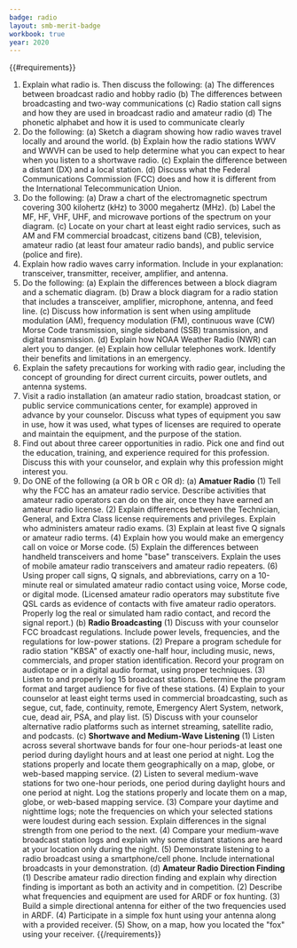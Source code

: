 ```yaml
---
badge: radio
layout: smb-merit-badge
workbook: true
year: 2020
---
```


{{#requirements}}
1. Explain what radio is. Then discuss the following:
    (a) The differences between broadcast radio and hobby radio
    (b) The differences between broadcasting and two-way communications
    (c) Radio station call signs and how they are used in broadcast radio and amateur radio
    (d) The phonetic alphabet and how it is used to communicate clearly
2. Do the following:
    (a) Sketch a diagram showing how radio waves travel locally and around the world.
    (b) Explain how the radio stations WWV and WWVH can be used to help determine what you can expect to hear when you listen to a shortwave radio.
    (c) Explain the difference between a distant (DX) and a local station.
    (d) Discuss what the Federal Communications Commission (FCC) does and how it is different from the International Telecommunication Union.
3. Do the following:
    (a) Draw a chart of the electromagnetic spectrum covering 300 kilohertz (kHz) to 3000 megahertz (MHz).
    (b) Label the MF, HF, VHF, UHF, and microwave portions of the spectrum on your diagram.
    (c) Locate on your chart at least eight radio services, such as AM and FM commercial broadcast, citizens band (CB), television, amateur radio (at least four amateur radio bands), and public service (police and fire).
4. Explain how radio waves carry information. Include in your explanation: transceiver, transmitter, receiver, amplifier, and antenna.
5. Do the following:
    (a) Explain the differences between a block diagram and a schematic diagram.
    (b) Draw a block diagram for a radio station that includes a transceiver, amplifier, microphone, antenna, and feed line.
    (c) Discuss how information is sent when using amplitude modulation (AM), frequency modulation (FM), continuous wave (CW) Morse Code transmission, single sideband (SSB) transmission, and digital transmission.
    (d) Explain how NOAA Weather Radio (NWR) can alert you to danger.
    (e) Explain how cellular telephones work. Identify their benefits and limitations in an emergency.
6. Explain the safety precautions for working with radio gear, including the concept of grounding for direct current circuits, power outlets, and antenna systems.
7. Visit a radio installation (an amateur radio station, broadcast station, or public service communications center, for example) approved in advance by your counselor. Discuss what types of equipment you saw in use, how it was used, what types of licenses are required to operate and maintain the equipment, and the purpose of the station.
8. Find out about three career opportunities in radio. Pick one and find out the education, training, and experience required for this profession. Discuss this with your counselor, and explain why this profession might interest you.
9. Do ONE of the following (a OR b OR c OR d):
    (a) **Amatuer Radio**
        (1) Tell why the FCC has an amateur radio service. Describe activities that amateur radio operators can do on the air, once they have earned an amateur radio license.
        (2) Explain differences between the Technician, General, and Extra Class license requirements and privileges. Explain who administers amateur radio exams.
        (3) Explain at least five Q signals or amateur radio terms.
        (4) Explain how you would make an emergency call on voice or Morse code.
        (5) Explain the differences between handheld transceivers and home "base" transceivers. Explain the uses of mobile amateur radio transceivers and amateur radio repeaters.
        (6) Using proper call signs, Q signals, and abbreviations, carry on a 10-minute real or simulated amateur radio contact using voice, Morse code, or digital mode. (Licensed amateur radio operators may substitute five QSL cards as evidence of contacts with five amateur radio operators. Properly log the real or simulated ham radio contact, and record the signal report.)
    (b) **Radio Broadcasting**
        (1) Discuss with your counselor FCC broadcast regulations. Include power levels, frequencies, and the regulations for low-power stations.
        (2) Prepare a program schedule for radio station "KBSA" of exactly one-half hour, including music, news, commercials, and proper station identification. Record your program on audiotape or in a digital audio format, using proper techniques.
        (3) Listen to and properly log 15 broadcast stations. Determine the program format and target audience for five of these stations.
        (4) Explain to your counselor at least eight terms used in commercial broadcasting, such as segue, cut, fade, continuity, remote, Emergency Alert System, network, cue, dead air, PSA, and play list.
        (5) Discuss with your counselor alternative radio platforms such as internet streaming, satellite radio, and podcasts.
    (c) **Shortwave and Medium-Wave Listening**
        (1) Listen across several shortwave bands for four one-hour periods-at least one period during daylight hours and at least one period at night. Log the stations properly and locate them geographically on a map, globe, or web-based mapping service.
        (2) Listen to several medium-wave stations for two one-hour periods, one period during daylight hours and one period at night. Log the stations properly and locate them on a map, globe, or web-based mapping service.
        (3) Compare your daytime and nighttime logs; note the frequencies on which your selected stations were loudest during each session. Explain differences in the signal strength from one period to the next.
        (4) Compare your medium-wave broadcast station logs and explain why some distant stations are heard at your location only during the night.
        (5) Demonstrate listening to a radio broadcast using a smartphone/cell phone. Include international broadcasts in your demonstration.
    (d) **Amateur Radio Direction Finding**
        (1) Describe amateur radio direction finding and explain why direction finding is important as both an activity and in competition.
        (2) Describe what frequencies and equipment are used for ARDF or fox hunting.
        (3) Build a simple directional antenna for either of the two frequencies used in ARDF.
        (4) Participate in a simple fox hunt using your antenna along with a provided receiver.
        (5) Show, on a map, how you located the "fox" using your receiver.
{{/requirements}}
